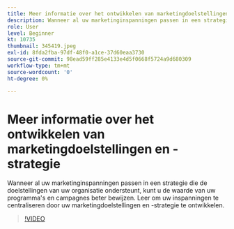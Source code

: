 ```yaml
---
title: Meer informatie over het ontwikkelen van marketingdoelstellingen en -strategie
description: Wanneer al uw marketinginspanningen passen in een strategie die de doelstellingen van uw organisatie ondersteunt, kunt u de waarde van uw programma's en campagnes beter bewijzen.
role: User
level: Beginner
kt: 10735
thumbnail: 345419.jpeg
exl-id: 8fda2fba-97df-48f0-a1ce-37d60eaa3730
source-git-commit: 98ead59ff285e4133e4d5f0668f5724a9d680309
workflow-type: tm+mt
source-wordcount: '0'
ht-degree: 0%

---
```


# Meer informatie over het ontwikkelen van marketingdoelstellingen en -strategie

Wanneer al uw marketinginspanningen passen in een strategie die de doelstellingen van uw organisatie ondersteunt, kunt u de waarde van uw programma&#39;s en campagnes beter bewijzen. Leer om uw inspanningen te centraliseren door uw marketingdoelstellingen en -strategie te ontwikkelen.

>[!VIDEO](https://video.tv.adobe.com/v/345419/?quality=12&learn=on)
